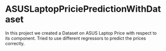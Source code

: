 # ASUSLaptopPriciePredictionWithDataset

In this project we created a Dataset on ASUS Laptop Price with respect to its component.
Tried to use different regressors to predict the prices correctly.
